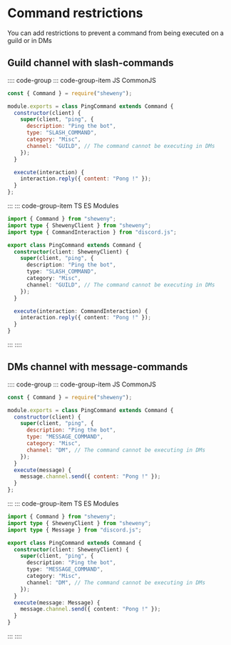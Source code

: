 # Command restrictions

You can add restrictions to prevent a command from being executed on a guild or in DMs

## Guild channel with slash-commands

:::: code-group
::: code-group-item JS CommonJS

```js
const { Command } = require("sheweny");

module.exports = class PingCommand extends Command {
  constructor(client) {
    super(client, "ping", {
      description: "Ping the bot",
      type: "SLASH_COMMAND",
      category: "Misc",
      channel: "GUILD", // The command cannot be executing in DMs
    });
  }

  execute(interaction) {
    interaction.reply({ content: "Pong !" });
  }
};
```

:::
::: code-group-item TS ES Modules

```ts
import { Command } from "sheweny";
import type { ShewenyClient } from "sheweny";
import type { CommandInteraction } from "discord.js";

export class PingCommand extends Command {
  constructor(client: ShewenyClient) {
    super(client, "ping", {
      description: "Ping the bot",
      type: "SLASH_COMMAND",
      category: "Misc",
      channel: "GUILD", // The command cannot be executing in DMs
    });
  }

  execute(interaction: CommandInteraction) {
    interaction.reply({ content: "Pong !" });
  }
}
```

:::
::::

## DMs channel with message-commands

:::: code-group
::: code-group-item JS CommonJS

```js
const { Command } = require("sheweny");

module.exports = class PingCommand extends Command {
  constructor(client) {
    super(client, "ping", {
      description: "Ping the bot",
      type: "MESSAGE_COMMAND",
      category: "Misc",
      channel: "DM", // The command cannot be executing in DMs
    });
  }
  execute(message) {
    message.channel.send({ content: "Pong !" });
  }
};
```

:::
::: code-group-item TS ES Modules

```ts
import { Command } from "sheweny";
import type { ShewenyClient } from "sheweny";
import type { Message } from "discord.js";

export class PingCommand extends Command {
  constructor(client: ShewenyClient) {
    super(client, "ping", {
      description: "Ping the bot",
      type: "MESSAGE_COMMAND",
      category: "Misc",
      channel: "DM", // The command cannot be executing in DMs
    });
  }
  execute(message: Message) {
    message.channel.send({ content: "Pong !" });
  }
}
```

:::
::::
